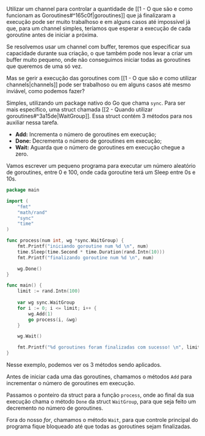 Utilizar um channel para controlar a quantidade de [[1 - O que são e como funcionam as Goroutines#^165c0f|goroutines]] que já finalizaram a execução pode ser muito trabalhoso e em alguns casos até impossível já que, para um channel simples, teríamos que esperar a execução de cada goroutine antes de iniciar a próxima.

Se resolvemos usar um channel com buffer, teremos que especificar sua capacidade durante sua criação, o que também pode nos levar a criar um buffer muito pequeno, onde não conseguimos iniciar todas as goroutines que queremos de uma só vez.

Mas se gerir a execução das goroutines com [[1 - O que são e como utilizar channels|channels]] pode ser trabalhoso ou em alguns casos até mesmo inviável, como podemos fazer?

Simples, utilizando um package nativo do Go que chama `sync`. Para ser mais específico, uma struct chamada [[2 - Quando utilizar goroutines#^3a15de|WaitGroup]]. Essa struct contém 3 métodos para nos auxiliar nessa tarefa.

- **Add:** Incrementa o número de goroutines em execução;
- **Done:** Decrementa o número de goroutines em execução;
- **Wait:** Aguarda que o número de goroutines em execução chegue a zero.

Vamos escrever um pequeno programa para executar um número aleatório de goroutines, entre 0 e 100, onde cada goroutine terá um Sleep entre 0s e 10s.

```go
package main

import (
    "fmt"
    "math/rand"
    "sync"
    "time"
)

func process(num int, wg *sync.WaitGroup) {
    fmt.Printf("iniciando goroutine num %d \n", num)
    time.Sleep(time.Second * time.Duration(rand.Intn(10)))
    fmt.Printf("finalizando goroutine num %d \n", num)

    wg.Done()
}

func main() {
    limit := rand.Intn(100)
    
    var wg sync.WaitGroup
    for i := 0; i <= limit; i++ {
        wg.Add(1)
        go process(i, &wg)
    }

    wg.Wait()

    fmt.Printf("%d goroutines foram finalizadas com sucesso! \n", limit)
}
```

Nesse exemplo, podemos ver os 3 métodos sendo aplicados.

Antes de iniciar cada uma das goroutines, chamamos o métodos `Add` para incrementar o número de goroutines em execução.

Passamos o ponteiro da struct para a função `process`, onde ao final da sua execução chama o método `Done` da struct `WaitGroup`, para que seja feito um decremento no número de goroutines.

Fora do nosso _for_, chamamos o método `Wait`, para que controle principal do programa fique bloqueado até que todas as goroutines sejam finalizadas.